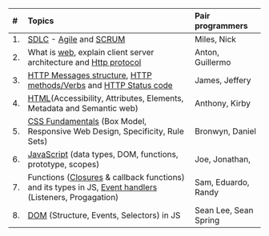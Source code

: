 | #  | Topics | Pair programmers             |
|:---|:-------|:-----------------------------|
| 1.   | [SDLC](https://www.tutorialspoint.com/sdlc/index.htm) - [Agile](https://agilemanifesto.org/) and [SCRUM](https://www.scrum.org/resources/what-is-scrum)       |  Miles, Nick                 |
| 2.   |What is [web](https://developer.mozilla.org/en-US/docs/Learn/Getting_started_with_the_web/The_web_and_web_standards#http), explain client server architecture and [Http protocol](https://developer.mozilla.org/en-US/docs/Web/HTTP/Overview)         |  Anton, Guillermo   |
| 3.   | [HTTP Messages structure](https://developer.mozilla.org/en-US/docs/Web/HTTP/Messages), [HTTP methods/Verbs](https://developer.mozilla.org/en-US/docs/Web/HTTP/Methods) and [HTTP Status code](https://developer.mozilla.org/en-US/docs/Web/HTTP/Status)       |  James, Jeffery   |
| 4.   | [HTML](https://developer.mozilla.org/en-US/docs/Web/HTML)(Accessibility, Attributes, Elements, Metadata and Semantic web)       |  Anthony, Kirby   |
| 5.   | [CSS Fundamentals](https://developer.mozilla.org/en-US/docs/Web/CSS) (Box Model, Responsive Web Design, Specificity, Rule Sets)       |  Bronwyn, Daniel   |
| 6.   | [JavaScript](https://developer.mozilla.org/en-US/docs/Web/JavaScript) (data types, DOM, functions, prototype, scopes)       |  Joe, Jonathan,   |
| 7.   | Functions ([Closures](https://developer.mozilla.org/en-US/docs/Web/JavaScript/Closures) & callback functions) and its types in JS, [Event handlers](https://developer.mozilla.org/en-US/docs/Learn/JavaScript/Building_blocks/Events) (Listeners, Progagation)       |  Sam, Eduardo, Randy   |
| 8.   |  [DOM](https://developer.mozilla.org/en-US/docs/Learn/JavaScript/Client-side_web_APIs/Manipulating_documents) (Structure, Events, Selectors) in JS     |  Sean Lee, Sean Spring   |








